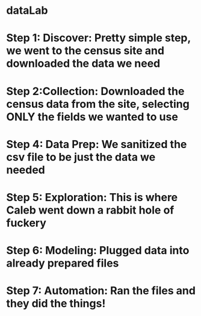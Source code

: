 # dataLab

# Step 1: Discover: Pretty simple step, we went to the census site and downloaded the data we need

# Step 2:Collection: Downloaded the census data from the site, selecting ONLY the fields we wanted to use

# Step 4: Data Prep: We sanitized the csv file to be just the data we needed

# Step 5: Exploration: This is where Caleb went down a rabbit hole of fuckery

# Step 6: Modeling: Plugged data into already prepared files

# Step 7: Automation: Ran the files and they did the things!
